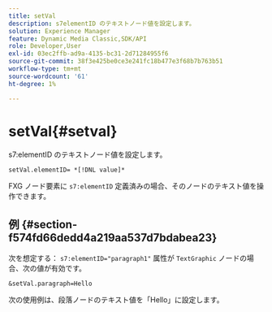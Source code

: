 ```yaml
---
title: setVal
description: s7elementID のテキストノード値を設定します。
solution: Experience Manager
feature: Dynamic Media Classic,SDK/API
role: Developer,User
exl-id: 03ec2ffb-ad9a-4135-bc31-2d71284955f6
source-git-commit: 38f3e425be0ce3e241fc18b477e3f68b7b763b51
workflow-type: tm+mt
source-wordcount: '61'
ht-degree: 1%

---
```


# setVal{#setval}

s7:elementID のテキストノード値を設定します。

`setVal.elementID= *[!DNL value]*`

FXG ノード要素に `s7:elementID` 定義済みの場合、そのノードのテキスト値を操作できます。

## 例 {#section-f574fd66dedd4a219aa537d7bdabea23}

次を想定する： `s7:elementID="paragraph1"` 属性が `TextGraphic` ノードの場合、次の値が有効です。

`&setVal.paragraph=Hello`

次の使用例は、段落ノードのテキスト値を「Hello」に設定します。
